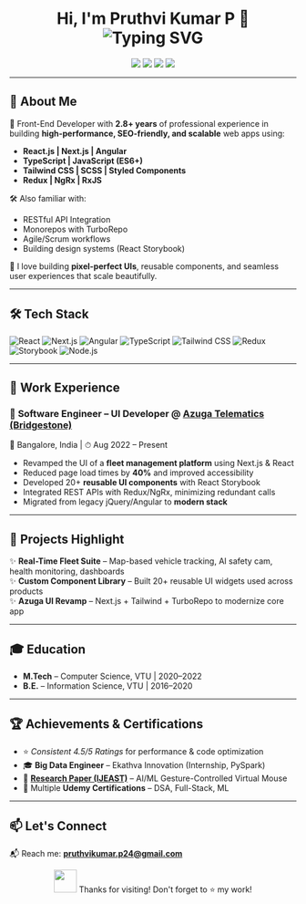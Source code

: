 <h1 align="center">
  Hi, I'm Pruthvi Kumar P 👋
  <br>
  <img src="https://readme-typing-svg.demolab.com?font=Fira+Code&pause=1000&center=true&vCenter=true&width=435&lines=Front-End+Developer+%7C+React+%7C+Next.js;2.8%2B+Years+Experience+%F0%9F%9A%80;Writing+Clean+%26+Scalable+Code" alt="Typing SVG" />
</h1>

<p align="center">
  <a href="https://linkedin.com/in/pruthvi-kumar-p24"><img src="https://img.shields.io/badge/LinkedIn-PruthviKumarP24-blue?logo=linkedin"></a>
  <a href="https://github.com/PruthviKumarP"><img src="https://img.shields.io/badge/GitHub-PruthviKumarP-181717?logo=github"></a>
  <a href="mailto:pruthvikumar.p24@gmail.com"><img src="https://img.shields.io/badge/Email-pruthvikumar.p24%40gmail.com-red?logo=gmail"></a>
  <a href="https://read.cv/pruthvikumarp"><img src="https://img.shields.io/badge/Portfolio-Read.cv-%230a0a0a?logo=react"></a>
</p>

---

## 🌟 About Me

🚀 Front-End Developer with **2.8+ years** of professional experience in building **high-performance, SEO-friendly, and scalable** web apps using:

- **React.js | Next.js | Angular**
- **TypeScript | JavaScript (ES6+)**
- **Tailwind CSS | SCSS | Styled Components**
- **Redux | NgRx | RxJS**

🛠️ Also familiar with:

- RESTful API Integration
- Monorepos with TurboRepo
- Agile/Scrum workflows
- Building design systems (React Storybook)

🎯 I love building **pixel-perfect UIs**, reusable components, and seamless user experiences that scale beautifully.

---

## 🛠️ Tech Stack

![React](https://img.shields.io/badge/-React-61DAFB?logo=react&logoColor=white&style=flat-square)
![Next.js](https://img.shields.io/badge/-Next.js-black?logo=next.js&style=flat-square)
![Angular](https://img.shields.io/badge/-Angular-DD0031?logo=angular&logoColor=white&style=flat-square)
![TypeScript](https://img.shields.io/badge/-TypeScript-3178C6?logo=typescript&logoColor=white&style=flat-square)
![Tailwind CSS](https://img.shields.io/badge/-Tailwind-38B2AC?logo=tailwind-css&logoColor=white&style=flat-square)
![Redux](https://img.shields.io/badge/-Redux-764ABC?logo=redux&logoColor=white&style=flat-square)
![Storybook](https://img.shields.io/badge/-Storybook-FF4785?logo=storybook&logoColor=white&style=flat-square)
![Node.js](https://img.shields.io/badge/-Node.js-339933?logo=node.js&logoColor=white&style=flat-square)

---

## 💼 Work Experience

### 🚀 **Software Engineer – UI Developer** @ [Azuga Telematics (Bridgestone)](https://www.azuga.com/)  
📍 Bangalore, India | ⏱ Aug 2022 – Present  

- Revamped the UI of a **fleet management platform** using Next.js & React
- Reduced page load times by **40%** and improved accessibility
- Developed 20+ **reusable UI components** with React Storybook
- Integrated REST APIs with Redux/NgRx, minimizing redundant calls
- Migrated from legacy jQuery/Angular to **modern stack**

---

## 🧠 Projects Highlight

✨ **Real-Time Fleet Suite** – Map-based vehicle tracking, AI safety cam, health monitoring, dashboards  
✨ **Custom Component Library** – Built 20+ reusable UI widgets used across products  
✨ **Azuga UI Revamp** – Next.js + Tailwind + TurboRepo to modernize core app  

---

## 🎓 Education

- **M.Tech** – Computer Science, VTU | 2020–2022  
- **B.E.** – Information Science, VTU | 2016–2020  

---

## 🏆 Achievements & Certifications

- ⭐ _Consistent 4.5/5 Ratings_ for performance & code optimization  
- 🎓 **Big Data Engineer** – Ekathva Innovation (Internship, PySpark)  
- 📄 [**Research Paper (IJEAST)**](https://www.ijeast.com/papers/201-209,%20Tesma0706,IJEAST.pdf) – AI/ML Gesture-Controlled Virtual Mouse  
- 📜 Multiple **Udemy Certifications** – DSA, Full-Stack, ML  

---

## 📫 Let's Connect
📬 Reach me: **pruthvikumar.p24@gmail.com**

<p align="center">
  <img src="https://media.giphy.com/media/hvRJCLFzcasrR4ia7z/giphy.gif" width="40px">
  Thanks for visiting! Don't forget to ⭐️ my work!
</p>
